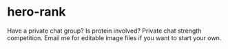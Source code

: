 # hero-rank
Have a private chat group? Is protein involved? Private chat strength competition.
Email me for editable image files if you want to start your own. 
